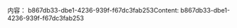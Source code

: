 <span data-ttu-id="852ad-101">内容： b867db33-dbe1-4236-939f-f67dc3fab253</span><span class="sxs-lookup"><span data-stu-id="852ad-101">Content: b867db33-dbe1-4236-939f-f67dc3fab253</span></span>
